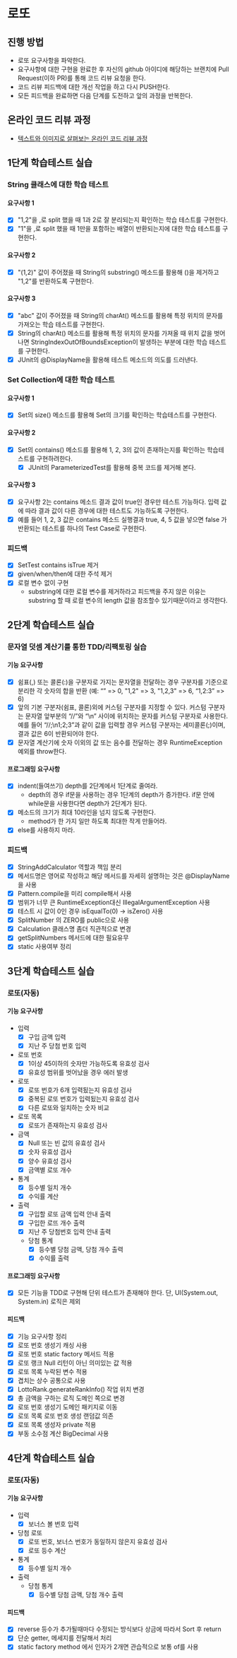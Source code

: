 # 로또
## 진행 방법
* 로또 요구사항을 파악한다.
* 요구사항에 대한 구현을 완료한 후 자신의 github 아이디에 해당하는 브랜치에 Pull Request(이하 PR)를 통해 코드 리뷰 요청을 한다.
* 코드 리뷰 피드백에 대한 개선 작업을 하고 다시 PUSH한다.
* 모든 피드백을 완료하면 다음 단계를 도전하고 앞의 과정을 반복한다.

## 온라인 코드 리뷰 과정
* [텍스트와 이미지로 살펴보는 온라인 코드 리뷰 과정](https://github.com/next-step/nextstep-docs/tree/master/codereview)

## 1단계 학습테스트 실습
### String 클래스에 대한 학습 테스트
#### 요구사항 1
* [x] "1,2"을 ,로 split 했을 때 1과 2로 잘 분리되는지 확인하는 학습 테스트를 구현한다.
* [x] "1"을 ,로 split 했을 때 1만을 포함하는 배열이 반환되는지에 대한 학습 테스트를 구현한다.
#### 요구사항 2
* [x] "(1,2)" 값이 주어졌을 때 String의 substring() 메소드를 활용해 ()을 제거하고 "1,2"를 반환하도록 구현한다.
#### 요구사항 3
* [x] "abc" 값이 주어졌을 때 String의 charAt() 메소드를 활용해 특정 위치의 문자를 가져오는 학습 테스트를 구현한다.
* [x] String의 charAt() 메소드를 활용해 특정 위치의 문자를 가져올 때 위치 값을 벗어나면 StringIndexOutOfBoundsException이 발생하는 부분에 대한 학습 테스트를 구현한다.
* [x] JUnit의 @DisplayName을 활용해 테스트 메소드의 의도를 드러낸다.
### Set Collection에 대한 학습 테스트
#### 요구사항 1
* [x] Set의 size() 메소드를 활용해 Set의 크기를 확인하는 학습테스트를 구현한다.
#### 요구사항 2
* [x] Set의 contains() 메소드를 활용해 1, 2, 3의 값이 존재하는지를 확인하는 학습테스트를 구현하려한다.
  * [x] JUnit의 ParameterizedTest를 활용해 중복 코드를 제거해 본다.
#### 요구사항 3
* [x] 요구사항 2는 contains 메소드 결과 값이 true인 경우만 테스트 가능하다. 입력 값에 따라 결과 값이 다른 경우에 대한 테스트도 가능하도록 구현한다.
* [x] 예를 들어 1, 2, 3 값은 contains 메소드 실행결과 true, 4, 5 값을 넣으면 false 가 반환되는 테스트를 하나의 Test Case로 구현한다.

### 피드백
* [x] SetTest contains isTrue 제거 
* [x] given/when/then에 대한 주석 제거
* [x] 로컬 변수 없이 구현
  * substring에 대한 로컬 변수를 제거하라고 피드백을 주지 않은 이유는 substring 할 때 로컬 변수의 length 값을 참조할수 있기때문이라고 생각한다.

## 2단계 학습테스트 실습
### 문자열 덧셈 계산기를 통한 TDD/리팩토링 실습
#### 기능 요구사항
* [x] 쉼표(,) 또는 콜론(:)을 구분자로 가지는 문자열을 전달하는 경우 구분자를 기준으로 분리한 각 숫자의 합을 반환 (예: “” => 0, "1,2" => 3, "1,2,3" => 6, “1,2:3” => 6)
* [x] 앞의 기본 구분자(쉼표, 콜론)외에 커스텀 구분자를 지정할 수 있다. 커스텀 구분자는 문자열 앞부분의 “//”와 “\n” 사이에 위치하는 문자를 커스텀 구분자로 사용한다. 예를 들어 “//;\n1;2;3”과 같이 값을 입력할 경우 커스텀 구분자는 세미콜론(;)이며, 결과 값은 6이 반환되어야 한다.
* [x] 문자열 계산기에 숫자 이외의 값 또는 음수를 전달하는 경우 RuntimeException 예외를 throw한다.
#### 프로그래밍 요구사항
* [x] indent(들여쓰기) depth를 2단계에서 1단계로 줄여라.
  * depth의 경우 if문을 사용하는 경우 1단계의 depth가 증가한다. if문 안에 while문을 사용한다면 depth가 2단계가 된다.
* [x] 메소드의 크기가 최대 10라인을 넘지 않도록 구현한다.
  * method가 한 가지 일만 하도록 최대한 작게 만들어라.
* [x] else를 사용하지 마라.

### 피드백
* [x] StringAddCalculator 역할과 책임 분리
* [x] 메서드명은 영어로 작성하고 해당 메서드를 자세히 설명하는 것은 @DisplayName을 사용
* [x] Pattern.compile을 미리 compile해서 사용
* [x] 범위가 너무 큰 RuntimeException대신 IllegalArgumentException 사용
* [x] 테스트 시 값이 0인 경우 isEqualTo(0) -> isZero() 사용
* [x] SplitNumber 의 ZERO를 public으로 사용
* [x] Calculation 클래스명 좀더 직관적으로 변경
* [x] getSplitNumbers 메서드에 대한 필요유무
* [x] static 사용여부 정리

## 3단계 학습테스트 실습
### 로또(자동)
#### 기능 요구사항
* 입력
  * [x] 구입 금액 입력
  * [x] 지난 주 당첨 번호 입력
* 로또 번호
  * [x] 1이상 45이하의 숫자만 가능하도록 유효성 검사
  * [x] 유효성 범위를 벗어났을 경우 에러 발생
* 로또
  * [x] 로또 번호가 6개 입력됬는지 유효성 검사
  * [x] 중복된 로또 번호가 입력됬는지 유효성 검사
  * [x] 다른 로또와 일치하는 숫자 비교
* 로또 목록
  * [x] 로또가 존재하는지 유효성 검사
* 금액
  * [x] Null 또는 빈 값의 유효성 검사
  * [x] 숫자 유효성 검사
  * [x] 양수 유효성 검사
  * [x] 금액별 로또 개수
* 통계
  * [x] 등수별 일치 개수
  * [x] 수익률 계산
* 출력
  * [x] 구입할 로또 금액 입력 안내 출력
  * [x] 구입한 로뜨 개수 출력
  * [x] 지난 주 당첨번호 입력 안내 출력
  * 당첨 통계
    * [x] 등수별 당첨 금액, 당첨 개수 출력
    * [x] 수익률 출력
#### 프로그래밍 요구사항
* [x] 모든 기능을 TDD로 구현해 단위 테스트가 존재해야 한다. 단, UI(System.out, System.in) 로직은 제외
#### 피드백
* [x] 기능 요구사항 정리
* [x] 로또 번호 생성기 캐싱 사용
* [x] 로또 번호 static factory 메서드 적용
* [x] 로또 랭크 Null 리턴이 아닌 의미있는 값 적용
* [x] 로또 목록 누락된 변수 적용
* [x] 겹치는 상수 공통으로 사용
* [x] LottoRank.generateRankInfo() 작업 위치 변경
* [x] 총 금액을 구하는 로직 도메인 쪽으로 변경
* [x] 로또 번호 생성기 도메인 패키지로 이동
* [x] 로또 목록 로또 번호 생성 랜덤값 의존
* [x] 로또 목록 생성자 private 적용
* [x] 부동 소수점 계산 BigDecimal 사용

## 4단계 학습테스트 실습
### 로또(자동)
#### 기능 요구사항
* 입력
  * [x] 보너스 볼 번호 입력
* 당첨 로또
  * [x] 로또 번호, 보너스 번호가 동일하지 않은지 유효성 검사
  * [x] 로또 등수 계산
* 통계
  * [x] 등수별 일치 개수
* 출력
  * 당첨 통계
    * [x] 등수별 당첨 금액, 당첨 개수 출력
#### 피드백
* [x] reverse 등수가 추가될때마다 수정되는 방식보다 상금에 따라서 Sort 후 return
* [x] 단순 getter, 메세지를 전달해서 처리
* [x] static factory method 에서 인자가 2개면 관습적으로 보통 of를 사용
